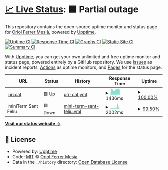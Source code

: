 # [📈 Live Status](https://armadillu.github.io/upptime): <!--live status--> **🟧 Partial outage**

This repository contains the open-source uptime monitor and status page for [Oriol Ferrer Mesià](http://uri.cat), powered by [Upptime](https://github.com/upptime/upptime).

[![Uptime CI](https://github.com/armadillu/upptime/workflows/Uptime%20CI/badge.svg)](https://github.com/armadillu/upptime/actions?query=workflow%3A%22Uptime+CI%22)
[![Response Time CI](https://github.com/armadillu/upptime/workflows/Response%20Time%20CI/badge.svg)](https://github.com/armadillu/upptime/actions?query=workflow%3A%22Response+Time+CI%22)
[![Graphs CI](https://github.com/armadillu/upptime/workflows/Graphs%20CI/badge.svg)](https://github.com/armadillu/upptime/actions?query=workflow%3A%22Graphs+CI%22)
[![Static Site CI](https://github.com/armadillu/upptime/workflows/Static%20Site%20CI/badge.svg)](https://github.com/armadillu/upptime/actions?query=workflow%3A%22Static+Site+CI%22)
[![Summary CI](https://github.com/armadillu/upptime/workflows/Summary%20CI/badge.svg)](https://github.com/armadillu/upptime/actions?query=workflow%3A%22Summary+CI%22)

With [Upptime](https://upptime.js.org), you can get your own unlimited and free uptime monitor and status page, powered entirely by a GitHub repository. We use [Issues](https://github.com/armadillu/upptime/issues) as incident reports, [Actions](https://github.com/armadillu/upptime/actions) as uptime monitors, and [Pages](https://armadillu.github.io/upptime) for the status page.

<!--start: status pages-->
<!-- This summary is generated by Upptime (https://github.com/upptime/upptime) -->
<!-- Do not edit this manually, your changes will be overwritten -->
<!-- prettier-ignore -->
| URL | Status | History | Response Time | Uptime |
| --- | ------ | ------- | ------------- | ------ |
| <img alt="" src="https://icons.duckduckgo.com/ip3/uri.cat.ico" height="13"> [uri.cat](https://uri.cat) | 🟩 Up | [uri-cat.yml](https://github.com/armadillu/upptime/commits/HEAD/history/uri-cat.yml) | <details><summary><img alt="Response time graph" src="./graphs/uri-cat/response-time-week.png" height="20"> 1436ms</summary><br><a href="https://armadillu.github.io/upptime/history/uri-cat"><img alt="Response time 1748" src="https://img.shields.io/endpoint?url=https%3A%2F%2Fraw.githubusercontent.com%2Farmadillu%2Fupptime%2FHEAD%2Fapi%2Furi-cat%2Fresponse-time.json"></a><br><a href="https://armadillu.github.io/upptime/history/uri-cat"><img alt="24-hour response time 1303" src="https://img.shields.io/endpoint?url=https%3A%2F%2Fraw.githubusercontent.com%2Farmadillu%2Fupptime%2FHEAD%2Fapi%2Furi-cat%2Fresponse-time-day.json"></a><br><a href="https://armadillu.github.io/upptime/history/uri-cat"><img alt="7-day response time 1436" src="https://img.shields.io/endpoint?url=https%3A%2F%2Fraw.githubusercontent.com%2Farmadillu%2Fupptime%2FHEAD%2Fapi%2Furi-cat%2Fresponse-time-week.json"></a><br><a href="https://armadillu.github.io/upptime/history/uri-cat"><img alt="30-day response time 2093" src="https://img.shields.io/endpoint?url=https%3A%2F%2Fraw.githubusercontent.com%2Farmadillu%2Fupptime%2FHEAD%2Fapi%2Furi-cat%2Fresponse-time-month.json"></a><br><a href="https://armadillu.github.io/upptime/history/uri-cat"><img alt="1-year response time 1772" src="https://img.shields.io/endpoint?url=https%3A%2F%2Fraw.githubusercontent.com%2Farmadillu%2Fupptime%2FHEAD%2Fapi%2Furi-cat%2Fresponse-time-year.json"></a></details> | <details><summary><a href="https://armadillu.github.io/upptime/history/uri-cat">100.00%</a></summary><a href="https://armadillu.github.io/upptime/history/uri-cat"><img alt="All-time uptime 99.25%" src="https://img.shields.io/endpoint?url=https%3A%2F%2Fraw.githubusercontent.com%2Farmadillu%2Fupptime%2FHEAD%2Fapi%2Furi-cat%2Fuptime.json"></a><br><a href="https://armadillu.github.io/upptime/history/uri-cat"><img alt="24-hour uptime 100.00%" src="https://img.shields.io/endpoint?url=https%3A%2F%2Fraw.githubusercontent.com%2Farmadillu%2Fupptime%2FHEAD%2Fapi%2Furi-cat%2Fuptime-day.json"></a><br><a href="https://armadillu.github.io/upptime/history/uri-cat"><img alt="7-day uptime 100.00%" src="https://img.shields.io/endpoint?url=https%3A%2F%2Fraw.githubusercontent.com%2Farmadillu%2Fupptime%2FHEAD%2Fapi%2Furi-cat%2Fuptime-week.json"></a><br><a href="https://armadillu.github.io/upptime/history/uri-cat"><img alt="30-day uptime 100.00%" src="https://img.shields.io/endpoint?url=https%3A%2F%2Fraw.githubusercontent.com%2Farmadillu%2Fupptime%2FHEAD%2Fapi%2Furi-cat%2Fuptime-month.json"></a><br><a href="https://armadillu.github.io/upptime/history/uri-cat"><img alt="1-year uptime 98.89%" src="https://img.shields.io/endpoint?url=https%3A%2F%2Fraw.githubusercontent.com%2Farmadillu%2Fupptime%2FHEAD%2Fapi%2Furi-cat%2Fuptime-year.json"></a></details>
| <img alt="" src="https://icons.duckduckgo.com/ip3/null.ico" height="13"> miniTerm Sant Feliu | 🟥 Down | [mini-term-sant-feliu.yml](https://github.com/armadillu/upptime/commits/HEAD/history/mini-term-sant-feliu.yml) | <details><summary><img alt="Response time graph" src="./graphs/mini-term-sant-feliu/response-time-week.png" height="20"> 2002ms</summary><br><a href="https://armadillu.github.io/upptime/history/mini-term-sant-feliu"><img alt="Response time 1353" src="https://img.shields.io/endpoint?url=https%3A%2F%2Fraw.githubusercontent.com%2Farmadillu%2Fupptime%2FHEAD%2Fapi%2Fmini-term-sant-feliu%2Fresponse-time.json"></a><br><a href="https://armadillu.github.io/upptime/history/mini-term-sant-feliu"><img alt="24-hour response time 280" src="https://img.shields.io/endpoint?url=https%3A%2F%2Fraw.githubusercontent.com%2Farmadillu%2Fupptime%2FHEAD%2Fapi%2Fmini-term-sant-feliu%2Fresponse-time-day.json"></a><br><a href="https://armadillu.github.io/upptime/history/mini-term-sant-feliu"><img alt="7-day response time 2002" src="https://img.shields.io/endpoint?url=https%3A%2F%2Fraw.githubusercontent.com%2Farmadillu%2Fupptime%2FHEAD%2Fapi%2Fmini-term-sant-feliu%2Fresponse-time-week.json"></a><br><a href="https://armadillu.github.io/upptime/history/mini-term-sant-feliu"><img alt="30-day response time 2222" src="https://img.shields.io/endpoint?url=https%3A%2F%2Fraw.githubusercontent.com%2Farmadillu%2Fupptime%2FHEAD%2Fapi%2Fmini-term-sant-feliu%2Fresponse-time-month.json"></a><br><a href="https://armadillu.github.io/upptime/history/mini-term-sant-feliu"><img alt="1-year response time 1501" src="https://img.shields.io/endpoint?url=https%3A%2F%2Fraw.githubusercontent.com%2Farmadillu%2Fupptime%2FHEAD%2Fapi%2Fmini-term-sant-feliu%2Fresponse-time-year.json"></a></details> | <details><summary><a href="https://armadillu.github.io/upptime/history/mini-term-sant-feliu">99.50%</a></summary><a href="https://armadillu.github.io/upptime/history/mini-term-sant-feliu"><img alt="All-time uptime 91.97%" src="https://img.shields.io/endpoint?url=https%3A%2F%2Fraw.githubusercontent.com%2Farmadillu%2Fupptime%2FHEAD%2Fapi%2Fmini-term-sant-feliu%2Fuptime.json"></a><br><a href="https://armadillu.github.io/upptime/history/mini-term-sant-feliu"><img alt="24-hour uptime 99.99%" src="https://img.shields.io/endpoint?url=https%3A%2F%2Fraw.githubusercontent.com%2Farmadillu%2Fupptime%2FHEAD%2Fapi%2Fmini-term-sant-feliu%2Fuptime-day.json"></a><br><a href="https://armadillu.github.io/upptime/history/mini-term-sant-feliu"><img alt="7-day uptime 99.50%" src="https://img.shields.io/endpoint?url=https%3A%2F%2Fraw.githubusercontent.com%2Farmadillu%2Fupptime%2FHEAD%2Fapi%2Fmini-term-sant-feliu%2Fuptime-week.json"></a><br><a href="https://armadillu.github.io/upptime/history/mini-term-sant-feliu"><img alt="30-day uptime 99.60%" src="https://img.shields.io/endpoint?url=https%3A%2F%2Fraw.githubusercontent.com%2Farmadillu%2Fupptime%2FHEAD%2Fapi%2Fmini-term-sant-feliu%2Fuptime-month.json"></a><br><a href="https://armadillu.github.io/upptime/history/mini-term-sant-feliu"><img alt="1-year uptime 88.83%" src="https://img.shields.io/endpoint?url=https%3A%2F%2Fraw.githubusercontent.com%2Farmadillu%2Fupptime%2FHEAD%2Fapi%2Fmini-term-sant-feliu%2Fuptime-year.json"></a></details>

<!--end: status pages-->

[**Visit our status website →**](https://armadillu.github.io/upptime)

## 📄 License

- Powered by: [Upptime](https://github.com/upptime/upptime)
- Code: [MIT](./LICENSE) © [Oriol Ferrer Mesià](http://uri.cat)
- Data in the `./history` directory: [Open Database License](https://opendatacommons.org/licenses/odbl/1-0/)
